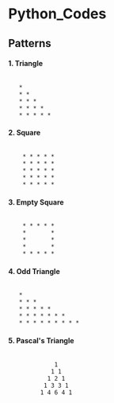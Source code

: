 # Python_Codes
##
## Patterns
#### 1. Triangle

###### 
       * 
       * *
       * * *
       * * * *
       * * * * * 

#### 2. Square
###### 
        * * * * * 
        * * * * *
        * * * * *
        * * * * *
        * * * * *
#### 3. Empty Square
###### 
        * * * * * 
        *       *
        *       *
        *       *
        * * * * *
#### 4. Odd Triangle
###### 
       * 
       * * *
       * * * * *
       * * * * * * *
       * * * * * * * * *
#### 5. Pascal's Triangle
###### 
                 1 
                1 1
               1 2 1
              1 3 3 1
             1 4 6 4 1